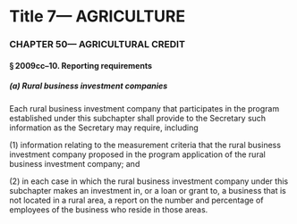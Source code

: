 
# Title 7— AGRICULTURE
### CHAPTER 50— AGRICULTURAL CREDIT
#### § 2009cc–10. Reporting requirements
##### (a) Rural business investment companies

Each rural business investment company that participates in the program established under this subchapter shall provide to the Secretary such information as the Secretary may require, including

(1) information relating to the measurement criteria that the rural business investment company proposed in the program application of the rural business investment company; and

(2) in each case in which the rural business investment company under this subchapter makes an investment in, or a loan or grant to, a business that is not located in a rural area, a report on the number and percentage of employees of the business who reside in those areas.
